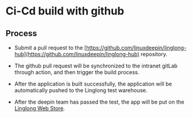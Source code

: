 # Ci-Cd build with github

## Process

- Submit a pull request to the [https://github.com/linuxdeepin/linglong-hub](https://github.com/linuxdeepin/linglong-hub) repository.

- The github pull request will be synchronized to the intranet gitLab through action, and then trigger the build process.

- After the application is built successfully, the application will be automatically pushed to the Linglong test warehouse.

- After the deepin team has passed the test, the app will be put on the [Linglong Web Store](https://store.linglong.space).
